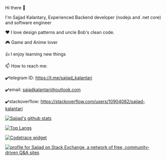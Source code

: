 Hi there 👋

I'm Sajjad Kalantary, Experienced Backend developer (nodejs and .net core) and software engineer

❤️ I love design patterns and uncle Bob's clean code.

🎮 Game and Anime lover

👍 I enjoy learning new things

📫 How to reach me:

✔️telegram ID: https://t.me/sajjad_kalantari

✔️email: sajadkalantari@outlook.com

✔️stackoverflow: https://stackoverflow.com/users/10904082/sajjad-kalantari

[![Sajjad's github stats](https://github-readme-stats.vercel.app/api?username=sajjadkalantari&show_icons=true&count_private=true&include_all_commits=true&theme=radical)](https://github.com/sajjadkalantari)


[![Top Langs](https://github-readme-stats.vercel.app/api/top-langs/?username=sajjadkalantari&langs_count=8&layout=compact&theme=radical)](https://github.com/sajjadkalantari/)
   
   
[![Codetrace widget](https://codetrace.com/widget/sajjadkalantari)](https://codetrace.com/users/sajjadkalantari)


[![profile for Sajjad on Stack Exchange, a network of free, community-driven Q&amp;A sites](https://stackexchange.com/users/flair/4086707.png)](https://stackexchange.com/users/10904082)
